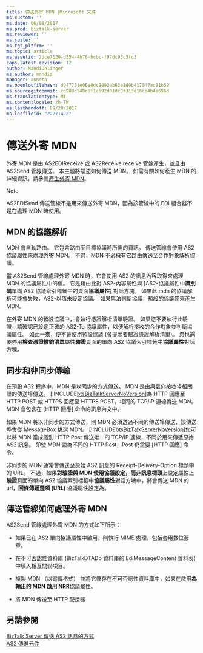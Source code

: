 ```yaml
---
title: 傳送外寄 MDN |Microsoft 文件
ms.custom: ''
ms.date: 06/08/2017
ms.prod: biztalk-server
ms.reviewer: ''
ms.suite: ''
ms.tgt_pltfrm: ''
ms.topic: article
ms.assetid: 2dce7620-d354-4b76-bcbc-f97dc93c3fc3
caps.latest.revision: 12
author: MandiOhlinger
ms.author: mandia
manager: anneta
ms.openlocfilehash: d947751e06e0dc9892ab63e109b417047ad91b59
ms.sourcegitcommit: cb908c540d8f1a692d01dc8f313e16cb4b4e696d
ms.translationtype: MT
ms.contentlocale: zh-TW
ms.lasthandoff: 09/20/2017
ms.locfileid: "22271422"
---
```

# <a name="sending-an-outgoing-mdn"></a>傳送外寄 MDN
外寄 MDN 是由 AS2EDIReceive 或 AS2Receive receive 管線產生，並且由 AS2Send 管線傳送。 本主題將描述如何傳送 MDN。 如需有關如何產生 MDN 的詳細資訊，請參閱[產生外寄 MDN](../core/generating-an-outgoing-mdn.md)。  
  
> [!NOTE]
>  AS2EDISend 傳送管線不是用來傳送外寄 MDN，因為該管線中的 EDI 組合器不是在處理 MDN 時使用。  
  
## <a name="agreement-resolution-for-an-mdn"></a>MDN 的協議解析  
 MDN 會自動路由。 它包含路由至目標協議時所需的資訊。 傳送管線會使用 AS2 協議屬性來處理外寄 MDN。 不過，MDN 不必擁有它路由傳送至合作對象解析協議。  
  
 當 AS2Send 管線處理外寄 MDN 時，它會使用 AS2 的訊息內容取得來處理 MDN 的協議屬性中的值。 它是藉由比對 AS2-內容屬性與 [AS2-協議屬性中**識別碼**單向 AS2 協議索引標籤中的頁面**協議屬性**] 對話方塊。 如果此 mdn 的協議解析可能會失敗，AS2-以值未設定協議。 如果無法判斷協議，預設的協議用來產生 MDN。  
  
 在外寄 MDN 的預設協議中，會執行憑證解析清單驗證。 如果您不要執行此驗證，請確認已設定正確的 AS2-To 協議屬性，以便解析接收的合作對象並判斷協議屬性。 如此一來，便不會使用預設協議 (會提示要驗證憑證解析清單)。 您也需要停用**檢查憑證撤銷清單**屬性**驗證**頁面的單向 AS2 協議索引標籤中**協議屬性**對話方塊。  
  
## <a name="synchronous-and-asynchronous-transmission"></a>同步和非同步傳輸  
 在預設 AS2 程序中，MDN 是以同步的方式傳送。 MDN 是由與雙向接收埠相關聯的傳送埠傳送。 [!INCLUDE[btsBizTalkServerNoVersion](../includes/btsbiztalkservernoversion-md.md)]為 HTTP 回應至 HTTP POST 或 HTTPS 回應至 HTTPS POST，相同的 TCP/IP 連線傳送 MDN。 MDN 會包含在 [HTTP 回應] 命令的訊息內文中。  
  
 如果 MDN 將以非同步的方式傳送，則 MDN 必須透過不同的傳送埠傳送，該傳送埠會從 MessageBox 挑選 MDN。 [!INCLUDE[btsBizTalkServerNoVersion](../includes/btsbiztalkservernoversion-md.md)]您可以將 MDN 當成個別 HTTP Post 傳送唯一的 TCP/IP 連線，不同於用來傳遞原始 AS2 訊息。 即使 MDN 設為不同的 HTTP Post，Post 仍需要 [HTTP 回應] 命令。  
  
 非同步的 MDN 通常會傳送至原始 AS2 訊息的 Receipt-Delivery-Option 標頭中的 URL。 不過，如果**對驗證與 MDN 使用協議設定，而非訊息標頭**上設定屬性上**驗證**頁面的單向 AS2 協議索引標籤中**協議屬性**對話方塊中，將會傳送 MDN 的 url，**回條傳遞選項 (URL)** 協議屬性設定為。  
  
## <a name="how-the-send-pipeline-processes-an-outgoing-mdn"></a>傳送管線如何處理外寄 MDN  
 AS2Send 管線處理外寄 MDN 的方式如下所示：  
  
-   如果已在 AS2 單向協議屬性中啟用，則執行 MIME 處理，包括套用數位簽章。  
  
-   在不可否認性資料庫 (BizTalkDTADb 資料庫的 EdiMessageContent 資料表) 中填入相互關聯項目。  
  
-   複製 MDN （以電傳格式） 並將它儲存在不可否認性資料庫中，如果在啟用**為輸出的 MDN 啟用 NRR**協議屬性。  
  
-   將 MDN 傳送至 HTTP 配接器  
  
## <a name="see-also"></a>另請參閱  
 [BizTalk Server 傳送 AS2 訊息的方式](../core/how-biztalk-server-sends-as2-messages.md)   
 [AS2 傳送元件](../core/as2-send-components.md)